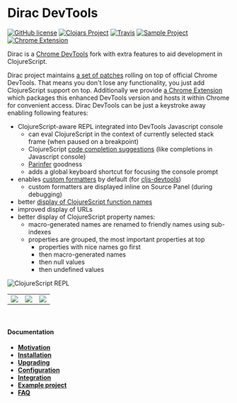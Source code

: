 # Dirac DevTools

[![GitHub license](https://img.shields.io/badge/license-MIT-blue.svg)](license.txt) 
[![Clojars Project](https://img.shields.io/clojars/v/binaryage/dirac.svg)](https://clojars.org/binaryage/dirac) 
[![Travis](https://img.shields.io/travis/binaryage/dirac.svg)](https://travis-ci.org/binaryage/dirac) 
[![Sample Project](https://img.shields.io/badge/project-example-ff69b4.svg)](https://github.com/binaryage/dirac-sample) 
[![Chrome Extension](https://img.shields.io/badge/chrome-extension-ebb338.svg)](https://chrome.google.com/webstore/detail/dirac-devtools/kbkdngfljkchidcjpnfcgcokkbhlkogi)

Dirac is a [Chrome DevTools][1] fork with extra features to aid development in ClojureScript.

Dirac project maintains [a set of patches][2] rolling on top of official Chrome DevTools.
That means you don't lose any functionality, you just add ClojureScript support on top.
Additionally we provide [a Chrome Extension][3] which packages this enhanced DevTools version and hosts it within Chrome for convenient access.
Dirac DevTools can be just a keystroke away enabling following features:

  * ClojureScript-aware REPL integrated into DevTools Javascript console
    * can eval ClojureScript in the context of currently selected stack frame (when paused on a breakpoint)
    * ClojureScript [code completion suggestions][4] (like completions in Javascript console)
    * [Parinfer][5] goodness
    * adds a global keyboard shortcut for focusing the console prompt
  * enables [custom formatters][6] by default (for [cljs-devtools][7])
     * custom formatters are displayed inline on Source Panel (during debugging)
  * better [display of ClojureScript function names][8]
  * improved display of URLs
  * better display of ClojureScript property names:
    * macro-generated names are renamed to friendly names using sub-indexes
    * properties are grouped, the most important properties at top
      * properties with nice names go first
      * then macro-generated names
      * then null values
      * then undefined values

![ClojureScript REPL][9]

<table>
<tr>
<td><a href="https://dl.dropboxusercontent.com/u/559047/dirac-general-completions.png"><img src="https://dl.dropboxusercontent.com/u/559047/dirac-general-completions.png"></a></td>
<td><a href="https://dl.dropboxusercontent.com/u/559047/dirac-ns-completions.png"><img src="https://dl.dropboxusercontent.com/u/559047/dirac-ns-completions.png"></a></td>
<td><a href="https://dl.dropboxusercontent.com/u/559047/dirac-js-completions.png"><img src="https://dl.dropboxusercontent.com/u/559047/dirac-js-completions.png"></a></td>
</tr>
</table>

<br style="clear:both">

#### Documentation

  * **[Motivation](docs/motivation.md)**
  * **[Installation](docs/installation.md)**
  * **[Upgrading](docs/upgrading.md)**
  * **[Configuration](docs/configuration.md)**
  * **[Integration](docs/integration.md)**
  * **[Example project](https://github.com/binaryage/dirac-sample)**
  * **[FAQ](docs/faq.md)**

[1]: https://developer.chrome.com/devtools
[2]: https://github.com/binaryage/dirac/commit/devtools-diff
[3]: https://chrome.google.com/webstore/detail/dirac-devtools/kbkdngfljkchidcjpnfcgcokkbhlkogi
[4]: https://github.com/binaryage/dirac/releases/tag/v0.4.0
[5]: https://shaunlebron.github.io/parinfer
[6]: https://docs.google.com/document/d/1FTascZXT9cxfetuPRT2eXPQKXui4nWFivUnS_335T3U
[7]: https://github.com/binaryage/cljs-devtools
[8]: https://dl.dropboxusercontent.com/u/559047/dirac-non-trivial-beautified-stack-trace.png
[9]: https://dl.dropboxusercontent.com/u/559047/dirac-main-01.png
